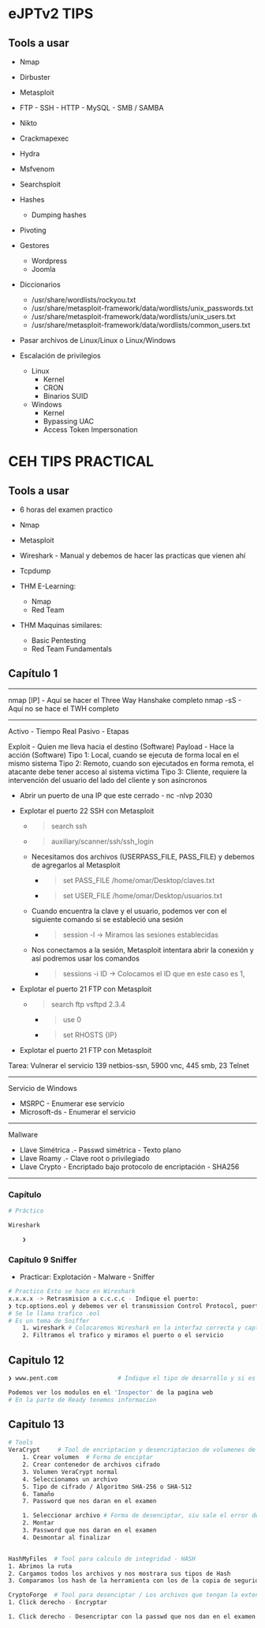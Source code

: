 # eJPTv2 TIPS

## Tools a usar 

* Nmap
* Dirbuster
* Metasploit
* FTP - SSH - HTTP - MySQL - SMB / SAMBA 
* Nikto
* Crackmapexec
* Hydra
* Msfvenom
* Searchsploit

* Hashes 
	* Dumping hashes

* Pivoting

* Gestores 
	* Wordpress
	* Joomla

* Diccionarios
	* /usr/share/wordlists/rockyou.txt 
	* /usr/share/metasploit-framework/data/wordlists/unix_passwords.txt
	* /usr/share/metasploit-framework/data/wordlists/unix_users.txt
	* /usr/share/metasploit-framework/data/wordlists/common_users.txt

* Pasar archivos de Linux/Linux o Linux/Windows 

* Escalación de privilegios 
	* Linux 
		* Kernel 
		* CRON
		* Binarios SUID
	* Windows 
		* Kernel 
		* Bypassing UAC
		* Access Token Impersonation

# CEH TIPS PRACTICAL
## Tools a usar 

* 6 horas del examen practico 

* Nmap 
* Metasploit
* Wireshark - Manual y debemos de hacer las practicas que vienen ahí
* Tcpdump
* THM E-Learning:
	* Nmap
	* Red Team 
* THM Maquinas similares:
	* Basic Pentesting
	* Red Team Fundamentals 

## Capítulo 1

---
nmap [IP] - Aquí se hacer el Three Way Hanshake completo
nmap -sS  - Aquí no se hace el TWH completo

----
Activo - Tiempo Real
Pasivo - Etapas 

Exploit - Quien me lleva hacia el destino (Software)
Payload - Hace la acción (Software)
	Tipo 1: Local, cuando se ejecuta de forma local en el mismo sistema
	Tipo 2: Remoto, cuando son ejecutados en forma remota, el atacante debe tener acceso al sistema victima 
	Tipo 3: Cliente, requiere la intervención del usuario del lado del cliente y son asíncronos 

* Abrir un puerto de una IP que este cerrado - nc -nlvp 2030 



* Explotar el puerto 22 SSH con Metasploit 
	* > search ssh 
	* > auxiliary/scanner/ssh/ssh_login
	* Necesitamos dos archivos (USERPASS_FILE, PASS_FILE) y debemos de agregarlos al Metasploit
		* > set PASS_FILE /home/omar/Desktop/claves.txt
		* > set USER_FILE /home/omar/Desktop/usuarios.txt
	* Cuando encuentra la clave y el usuario, podemos ver con el siguiente comando si se estableció una sesión
		* > session -l             ->      Miramos las sesiones establecidas
	* Nos conectamos a la sesión, Metasploit intentara abrir la conexión y así podremos usar los comandos 
		* > sessions -i ID       ->     Colocamos el ID que en este caso es 1,



* Explotar el puerto 21 FTP con Metasploit 
	* > search ftp vsftpd 2.3.4
		* > use 0
		* > set RHOSTS {IP}



* Explotar el puerto 21 FTP con Metasploit 

Tarea: Vulnerar el servicio 139 netbios-ssn, 5900 vnc, 445 smb, 23 Telnet

---

Servicio de Windows 
* MSRPC - Enumerar ese servicio
* Microsoft-ds - Enumerar el servicio 
----
Mallware 

* Llave Simétrica .- Passwd simétrica - Texto plano 
* Llave Roamy .- Clave root o privilegiado
* Llave Crypto - Encriptado bajo protocolo de encriptación - SHA256

---
### Capítulo

```bash 
# Práctico 

Wireshark  

	❯ 
```

### Capítulo 9 Sniffer

* Practicar: Explotación - Malware - Sniffer

```bash 
# Practico Esto se hace en Wireshark
x.x.x.x -> Retrasmision a c.c.c.c - Indique el puerto:   
❯ tcp.options.eol y debemos ver el transmission Control Protocol, puerto origen y puerto destino
# Se le llama trafico .eol
# Es un tema de Sniffer
	1. wireshark # Colocaremos Wireshark en la interfaz correcta y capturamos el trafico 
	2. Filtramos el trafico y miramos el puerto o el servicio 
```

## Capitulo 12

```bash 
❯ www.pent.com                 # Indique el tipo de desarrollo y si es susceptible a un XXS

Podemos ver los modulos en el 'Inspector' de la pagina web
# En la parte de Ready tenemos informacion 
```

## Capitulo 13

```bash 
# Tools 
VeraCrypt     # Tool de encriptacion y desencriptacion de volumenes de disco
	1. Crear volumen  # Forma de enciptar
	2. Crear contenedor de archivos cifrado
	3. Volumen VeraCrypt normal
	4. Seleccionamos un archivo 
	5. Tipo de cifrado / Algoritmo SHA-256 o SHA-512
	6. Tamaño 
	7. Password que nos daran en el examen 

	1. Seleccionar archivo # Forma de desenciptar, siu sale el error de 'Code id file' buscamos el otro archivo en la carpeta 
	2. Montar 
	3. Password que nos daran en el examen 
	4. Desmontar al finalizar 


HashMyFiles  # Tool para calculo de integridad - HASH
1. Abrimos la ruta 
2. Cargamos todos los archivos y nos mostrara sus tipos de Hash
3. Comparamos los hash de la herramienta con los de la copia de seguridad 

CryptoForge  # Tool para desenciptar / Los archivos que tengan la extencion .cfe
1. Click derecho - Encryptar 

1. Click derecho - Desencriptar con la passwd que nos dan en el examen 
```